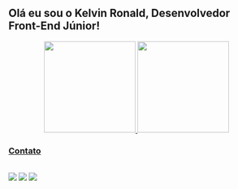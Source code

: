 ## Olá eu sou o Kelvin Ronald, Desenvolvedor Front-End Júnior!

  <div style="display: flex; justify-content: center;">
    <a href="https://github.com/DrKelvin">
    <img height="180cm" src="https://github-readme-stats.vercel.app/api?username=drkelvin&show_icons=true&theme=github_dark&include_all_commits=true&count_private=true"/>
    <img height="180cm" src="https://github-readme-stats.vercel.app/api/top-langs/?username=DrKelvin&layout=compact&langs_count=16&theme=github_dark"/>
  </div>
  
### Contato
  
  <div style="display: inline-block;">
    <br>
    <a href="https://www.linkedin.com/in/kelvin-rlc"><img src="https://img.shields.io/badge/LinkedIn-0077B5?style=for-the-badge&logo=linkedin&logoColor=white"></img></a>
    <a href=mailto:"kelvinronald122@gmail.com"><img src="https://img.shields.io/badge/Gmail-D14836?style=for-the-badge&logo=gmail&logoColor=white"></img></a>
    <a href="https://www.instagram.com/kelvin_rlc"><img src="https://img.shields.io/badge/Instagram-E4405F?style=for-the-badge&logo=instagram&logoColor=white"></img></a>
  </div>
